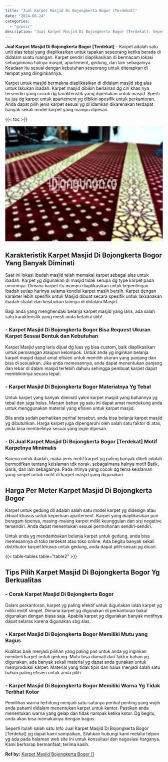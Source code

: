 ```yaml
---
title: "Jual Karpet Masjid Di Bojongkerta Bogor [Terdekat]"
date: "2024-06-24"
categories: 
  - "grosir"
description: "Jual Karpet Masjid Di Bojongkerta Bogor [Terdekat]. Seperti itulah salah satu Info Jual Karpet Masjid Di Bojongkerta Bogor [Terdekat] yg dapat kami sampaik..."
---
```


**Jual Karpet Masjid Di Bojongkerta Bogor \[Terdekat\]** – Karpet adalah satu unit alas tebal yang diaplikasikan untuk tapakan seseorang ketika berada di didalam suatu ruangan. Karpet sendiri diaplikasikan di bermacam lokasi sebagaimana halnya masjid, apartement, gedung, dan lain sebagainya. Keadaan itu sesuai dengan kebutuhan seseorang untuk diterapkan di tempat yang diinginkannya.

Karpet untuk masjid bermakna diaplikasikan di didalam masjid sbg alas untuk lakukan ibadah. Karpet masjid dibikin berlainan dg ciri khas nya tersendiri yang cocok dg karakteristik yang diperlukan untuk masjid. Sperti itu jua dg karpet untuk apartement yg dibikin spesifik untuk perkantoran. Anda dapat pilih jenis karpet sesuai yg di idamkan dikarenakan terdapat banyak sekali model karpet yang mampu dipesan.

{{< toc >}}

![Jual Karpet Masjid Di Bojongkerta Bogor [Terdekat]](/images/grosir-karpet-murah-12.png)

## Karakteristik Karpet Masjid Di Bojongkerta Bogor Yang Banyak Diminati

Saat ini lokasi ibadah masjid telah memakai karpet sebagai alas untuk ibadah. Karpet yg digunakan di masjid tidak serupa dg type karpet pada umumnya. Dimana karpet itu mampu diaplikasikan untuk kepentingan ibadah setiap harinya selama kondisi karpet masih bersih. Karpet dengan karakter lebih spesifik untuk Masjid dibuat secara spesifik untuk laksanakan ibadah shalat dan kesibukan lainnya di didalam Masjid.

Bagi anda yang menghendaki belanja karpet masjid yang laris, ada salah satu karakteristik yang mesti anda ketahui sbb!

### \- Karpet Masjid Di Bojongkerta Bogor Bisa Request Ukuran Karpet Sesuai Bentuk dan Kebutuhan

Karpet Masjid yang laris dijual dg luas yg bisa custom, baik diaplikasikan untuk perorangan ataupun kelompok. Untuk anda yg inginkan belanja karpet masjid dapat amat efisien untuk memliih ukuran yang panjang dan bisa di sesuaikan. Jika anda memesannya, anda dapat menentukan panjang dan lebar di dalam masjid terlebih dahulu sehingga pembuat karpet dapat membikinnya secara tepat.

### \- Karpet Masjid Di Bojongkerta Bogor Materialnya Yg Tebal

Untuk karpet yang banyak diminati yakni karpet masjid yang bahannya yg tebal dan juga halus. Macam bahan yg satu ini dapat amat mendukung anda untuk menggunakan material yang efisien untuk karpet masjid.

Bila anda sudah perhatikan perihal tersebut, anda bisa belanja karpet masjid yg dibutuhkan. Harga karpet juga dipengaruhi oleh salah satu faktor di atas, anda bisa membelinya sesuai yang ingin dipesan.

### \- Di Jual Karpet Masjid Di Bojongkerta Bogor \[Terdekat\] Motif Karpetnya Minimalis

Karena untuk ibadah, maka jenis motif karpet yg paling banyak dibeli adalah bermotifkan tentang keislaman tdk norak. sebagaimana halnya motif Batik, Garis, dan lain sebagainya. Pada intinya yang cocok dg tema keislaman yang simpel untuk motif di karpet masjid yang digunakan.

## Harga Per Meter Karpet Masjid Di Bojongkerta Bogor

Karpet untuk gedung dll adalah salah satu model karpet yg didesign atau dibuat khusus untuk keperluan apartement. Karpet yang diaplikasikan pun beragam tipenya, masing-maisng karpet miliki keunggulan dan sisi negative tersendiri. Anda dapat menentukan sesuai permohonan sendiri-sendiri.

Untuk anda yg mendambakan belanja karpet untuk gedung, anda bisa memesannya di toko terdekat atau toko online. Ada begitu banyak sekali distributor karpet khusus untuk gedung, anda dapat pilih sesuai yg dicari.

{{< table-tables table="table2" >}}

## Tips Pilih Karpet Masjid Di Bojongkerta Bogor Yg Berkualitas

### \- Corak Karpet Masjid Di Bojongkerta Bogor

Dalam perkantoran, karpet yg paling efektif untuk digunakan ialah karpet yg miliki motif simpel. Dimana karpet yg digunakan di perkantoran bakal digunakan dengan biasa saja. Apabila karpet yg digunakan banyak motifnya dapat selaras karena digunakan sbg alas.

### \- Karpet Masjid Di Bojongkerta Bogor Memiliki Mutu yang Bagus

Kualitas baik menjadi pilihan yang paling pas untuk anda yg inginkan membeli karpet untuk gedung. Mutu bisa diamati dari faktor bahan yg digunakan, ada banyak sekali material yg dapat anda gunakan untuk memproduksi karpet. Material yang tidak tipis dan halus menjadi salah satu bahan paling efisien untuk anda pilih.

### \- Karpet Masjid Di Bojongkerta Bogor Memiliki Warna Yg Tidak Terlihat Kotor

Pemilihan warna terhitung menjadi satu-satunya perihal penting yang wajib anda pahami didalam menentukan karpet untuk kantor. Pastikan anda menentukan warna yang gelap dan tidak nampak ketika kotor. Dg begitu, anda akan bisa memakainya dengan bagus.

Seperti itulah salah satu Info Jual Karpet Masjid Di Bojongkerta Bogor \[Terdekat\] yg dapat kami sampaikan, Silahkan hubungi kami melalui telpon yg ada pada halaman web site ini untuk konsultasi dan negosiasi harganya. Kami berharap bermanfaat, terima kasih.

**Ref by:**  [Karpet Masjid Bojongkerta Bogor []](https://id.wikipedia.org/wiki/Karpet)

